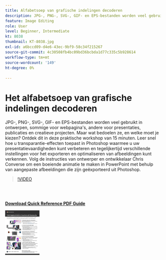 ```yaml
---
title: Alfabetsoep van grafische indelingen decoderen
description: JPG-, PNG-, SVG-, GIF- en EPS-bestanden worden veel gebruikt in ontwerpen, sommige voor webpagina's, andere voor presentaties, publicaties en creatieve projecten. Maar wat bedoelen ze, en welke moet je kiezen?
feature: Image Editing
role: User
level: Beginner, Intermediate
kt: 8038
thumbnail: KT-8038.jpg
exl-id: a6bccd09-d4e6-43ec-9bf9-58c34f215267
source-git-commit: 4c30508fb4bc09bd36bcbda1d77c335c5b928614
workflow-type: tm+mt
source-wordcount: '149'
ht-degree: 0%

---
```


# Het alfabetsoep van grafische indelingen decoderen

JPG-, PNG-, SVG-, GIF- en EPS-bestanden worden veel gebruikt in ontwerpen, sommige voor webpagina&#39;s, andere voor presentaties, publicaties en creatieve projecten. Maar wat bedoelen ze, en welke moet je kiezen? Ontdek dit in deze praktische workshop van 15 minuten. Leer snel hoe u transparantie-effecten toepast in Photoshop waarmee u uw presentatievaardigheden kunt verbeteren en tegelijkertijd verschillende instellingen voor het exporteren en optimaliseren van afbeeldingen kunt verkennen. Volg de instructies van ontwerper en ontwikkelaar Chris Converse om een boeiende animatie te maken in PowerPoint met behulp van aangepaste afbeeldingen die zijn geëxporteerd uit Photoshop.

>[!VIDEO](https://video.tv.adobe.com/v/333805?hidetitle=true)

<br> 

[**Download Quick Reference PDF Guide**](../quick-reference/Decodingthealphabetsoupofgraphicformats.pdf)

[![Afbeelding van eerste pagina van snelle naslaggids](assets/DecodingthealphabetsoupofgraphicformatsPage1.png)](../quick-reference/Decodingthealphabetsoupofgraphicformats.pdf)
